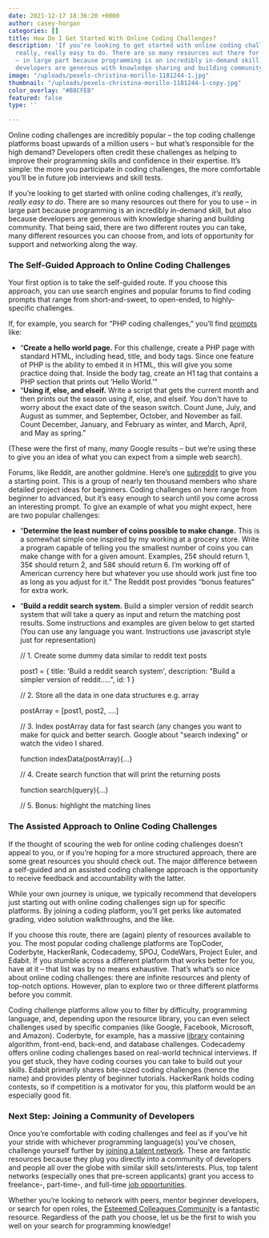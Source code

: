 ```yaml
---
date: 2021-12-17 18:36:20 +0000
author: casey-horgan
categories: []
title: How Do I Get Started With Online Coding Challenges?
description: 'If you’re looking to get started with online coding challenges, it’s
  really, really easy to do. There are so many resources out there for you to use
  – in large part because programming is an incredibly in-demand skill, but also because
  developers are generous with knowledge sharing and building community. '
image: "/uploads/pexels-christina-morillo-1181244-1.jpg"
thumbnail: "/uploads/pexels-christina-morillo-1181244-1-copy.jpg"
color_overlay: "#B8CFEB"
featured: false
type: ''

---
```

Online coding challenges are incredibly popular – the top coding challenge platforms boast upwards of a million users – but what’s responsible for the high demand? Developers often credit these challenges as helping to improve their programming skills and confidence in their expertise. It’s simple: the more you participate in coding challenges, the more comfortable you’ll be in future job interviews and skill tests.

If you’re looking to get started with online coding challenges, _it’s really, really easy to do_. There are so many resources out there for you to use – in large part because programming is an incredibly in-demand skill, but also because developers are generous with knowledge sharing and building community. That being said, there are two different routes you can take, many different resources you can choose from, and lots of opportunity for support and networking along the way.

### The **Self-Guided** Approach to Online Coding Challenges

Your first option is to take the self-guided route. If you choose this approach, you can use search engines and popular forums to find coding prompts that range from short-and-sweet, to open-ended, to highly-specific challenges.

If, for example, you search for “PHP coding challenges,” you’ll find [prompts](https://www.codecademy.com/resources/blog/php-code-challenges-for-beginners/) like:

* “**Create a hello world page.** For this challenge, create a PHP page with standard HTML, including head, title, and body tags. Since one feature of PHP is the ability to embed it in HTML, this will give you some practice doing that. Inside the body tag, create an H1 tag that contains a PHP section that prints out ‘Hello World.’”
* “**Using if, else, and elseif.** Write a script that gets the current month and then prints out the season using if, else, and elseif. You don't have to worry about the exact date of the season switch. Count June, July, and August as summer, and September, October, and November as fall. Count December, January, and February as winter, and March, April, and May as spring.”

(These were the first of many, _many_ Google results – but we’re using these to give you an idea of what you can expect from a simple web search).

Forums, like Reddit, are another goldmine. Here’s one [subreddit](https://www.reddit.com/r/ProgrammingPrompts/) to give you a starting point. This is a group of nearly ten thousand members who share detailed project ideas for beginners. Coding challenges on here range from beginner to advanced, but it’s easy enough to search until you come across an interesting prompt. To give an example of what you might expect, here are two popular challenges:

* “**Determine the least number of coins possible to make change.** This is a somewhat simple one inspired by my working at a grocery store. Write a program capable of telling you the smallest number of coins you can make change with for a given amount. Examples, 25¢ should return 1, 35¢ should return 2, and 58¢ should return 6. I’m working off of American currency here but whatever you use should work just fine too as long as you adjust for it.” The Reddit post provides “bonus features” for extra work.
* “**Build a reddit search system.** Build a simpler version of reddit search system that will take a query as input and return the matching post results. Some instructions and examples are given below to get started (You can use any language you want. Instructions use javascript style just for representation)

    // 1. Create some dummy data similar to reddit text posts

    post1 = { title: 'Build a reddit search system', description: "Build a simpler version of reddit.....", id: 1 }

    // 2. Store all the data in one data structures e.g. array

    postArray = [post1, post2, ....]

    // 3. Index postArray data for fast search (any changes you want to make for quick and better search. Google about "search indexing" or watch the video I shared.

    function indexData(postArray){...}

    // 4. Create search function that will print the returning posts

    function search(query){...}

    // 5. Bonus: highlight the matching lines

### The **Assisted** Approach to Online Coding Challenges

If the thought of scouring the web for online coding challenges doesn’t appeal to you, or if you’re hoping for a more structured approach, there are some great resources you should check out. The major difference between a self-guided and an assisted coding challenge approach is the opportunity to receive feedback and accountability with the latter.

While your own journey is unique, we typically recommend that developers just starting out with online coding challenges sign up for specific platforms. By joining a coding platform, you’ll get perks like automated grading, video solution walkthroughs, and the like.

If you choose this route, there are (again) plenty of resources available to you. The most popular coding challenge platforms are TopCoder, Coderbyte, HackerRank, Codecademy, SPOJ, CodeWars, Project Euler, and Edabit. If you stumble across a different platform that works better for you, have at it – that list was by no means exhaustive. That’s what’s so nice about online coding challenges: there are infinite resources and plenty of top-notch options. However, plan to explore two or three different platforms before you commit.

Coding challenge platforms allow you to filter by difficulty, programming language, and, depending upon the resource library, you can even select challenges used by specific companies (like Google, Facebook, Microsoft, and Amazon). Coderbyte, for example, has a massive [library](https://coderbyte.com/challenges) containing algorithm, front-end, back-end, and database challenges. Codecademy offers online coding challenges based on real-world technical interviews. If you get stuck, they have coding courses you can take to build out your skills. Edabit primarily shares bite-sized coding challenges (hence the name) and provides plenty of beginner tutorials. HackerRank holds coding contests, so if competition is a motivator for you, this platform would be an especially good fit.

### Next Step: Joining a Community of Developers

Once you’re comfortable with coding challenges and feel as if you’ve hit your stride with whichever programming language(s) you’ve chosen, challenge yourself further by [joining a talent network](https://esteemed.io/blog/2020/07/25/5-reasons-why-you-should-join-a-talent-network/). These are fantastic resources because they plug you directly into a community of developers and people all over the globe with similar skill sets/interests. Plus, top talent networks (especially ones that pre-screen applicants) grant you access to freelance-, part-time-, and full-time [job opportunities](https://esteemed.io/join-colleagues/).

Whether you’re looking to network with peers, mentor beginner developers, or search for open roles, the [Esteemed Colleagues Community](https://esteemed.io/join-colleagues/) is a fantastic resource. Regardless of the path you choose, let us be the first to wish you well on your search for programming knowledge!
